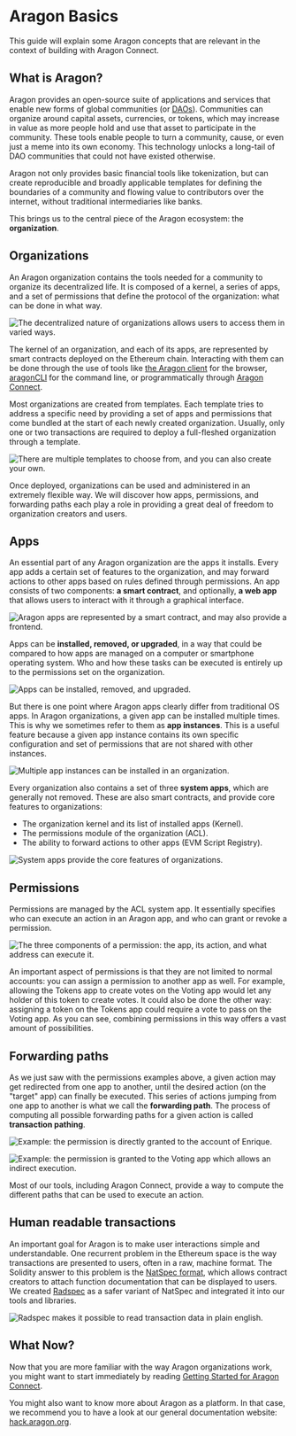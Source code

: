 # Aragon Basics

This guide will explain some Aragon concepts that are relevant in the context of building with Aragon Connect.

## What is Aragon?

Aragon provides an open-source suite of applications and services that enable new forms of global communities \(or [DAOs](https://aragon.org/dao)\). Communities can organize around capital assets, currencies, or tokens, which may increase in value as more people hold and use that asset to participate in the community. These tools enable people to turn a community, cause, or even just a meme into its own economy. This technology unlocks a long-tail of DAO communities that could not have existed otherwise.

Aragon not only provides basic financial tools like tokenization, but can create reproducible and broadly applicable templates for defining the boundaries of a community and flowing value to contributors over the internet, without traditional intermediaries like banks.

This brings us to the central piece of the Aragon ecosystem: the **organization**.

## Organizations

An Aragon organization contains the tools needed for a community to organize its decentralized life. It is composed of a kernel, a series of apps, and a set of permissions that define the protocol of the organization: what can be done in what way.

![The decentralized nature of organizations allows users to access them in varied ways.](../.gitbook/assets/basics-organization%20%281%29%20%281%29.png)

The kernel of an organization, and each of its apps, are represented by smart contracts deployed on the Ethereum chain. Interacting with them can be done through the use of tools like [the Aragon client](https://mainnet.aragon.org/) for the browser, [aragonCLI](https://hack.aragon.org/docs/cli-intro.html) for the command line, or programmatically through [Aragon Connect](https://aragon.org/connect).

Most organizations are created from templates. Each template tries to address a specific need by providing a set of apps and permissions that come bundled at the start of each newly created organization. Usually, only one or two transactions are required to deploy a full-fleshed organization through a template.

![There are multiple templates to choose from, and you can also create your own.](../.gitbook/assets/basics-templates%20%281%29%20%281%29.png)

Once deployed, organizations can be used and administered in an extremely flexible way. We will discover how apps, permissions, and forwarding paths each play a role in providing a great deal of freedom to organization creators and users.

## Apps

An essential part of any Aragon organization are the apps it installs. Every app adds a certain set of features to the organization, and may forward actions to other apps based on rules defined through permissions. An app consists of two components: **a smart contract**, and optionally, **a web app** that allows users to interact with it through a graphical interface.

![Aragon apps are represented by a smart contract, and may also provide a frontend.](../.gitbook/assets/basics-apps-two-parts%20%281%29%20%281%29.png)

Apps can be **installed, removed, or upgraded**, in a way that could be compared to how apps are managed on a computer or smartphone operating system. Who and how these tasks can be executed is entirely up to the permissions set on the organization.

![Apps can be installed, removed, and upgraded.](../.gitbook/assets/basics-apps-admin%20%281%29%20%281%29.png)

But there is one point where Aragon apps clearly differ from traditional OS apps. In Aragon organizations, a given app can be installed multiple times. This is why we sometimes refer to them as **app instances**. This is a useful feature because a given app instance contains its own specific configuration and set of permissions that are not shared with other instances.

![Multiple app instances can be installed in an organization.](../.gitbook/assets/basics-app-instances%20%281%29%20%281%29.png)

Every organization also contains a set of three **system apps**, which are generally not removed. These are also smart contracts, and provide core features to organizations:

* The organization kernel and its list of installed apps \(Kernel\).
* The permissions module of the organization \(ACL\).
* The ability to forward actions to other apps \(EVM Script Registry\).

![System apps provide the core features of organizations.](../.gitbook/assets/basics-system-apps%20%281%29%20%281%29.png)

## Permissions

Permissions are managed by the ACL system app. It essentially specifies who can execute an action in an Aragon app, and who can grant or revoke a permission.

![The three components of a permission: the app, its action, and what address can execute it.](../.gitbook/assets/basics-permission-granted%20%281%29%20%281%29.png)

An important aspect of permissions is that they are not limited to normal accounts: you can assign a permission to another app as well. For example, allowing the Tokens app to create votes on the Voting app would let any holder of this token to create votes. It could also be done the other way: assigning a token on the Tokens app could require a vote to pass on the Voting app. As you can see, combining permissions in this way offers a vast amount of possibilities.

## Forwarding paths

As we just saw with the permissions examples above, a given action may get redirected from one app to another, until the desired action \(on the "target" app\) can finally be executed. This series of actions jumping from one app to another is what we call the **forwarding path**. The process of computing all possible forwarding paths for a given action is called **transaction pathing**.

![Example: the permission is directly granted to the account of Enrique.](../.gitbook/assets/basics-forwarding-path-direct%20%281%29%20%281%29.png)

![ Example: the permission is granted to the Voting app which allows an indirect execution.](../.gitbook/assets/basics-forwarding-path-indirect%20%281%29%20%281%29.png)

Most of our tools, including Aragon Connect, provide a way to compute the different paths that can be used to execute an action.

## Human readable transactions

An important goal for Aragon is to make user interactions simple and understandable. One recurrent problem in the Ethereum space is the way transactions are presented to users, often in a raw, machine format. The Solidity answer to this problem is the [NatSpec format](https://solidity.readthedocs.io/en/develop/natspec-format.html), which allows contract creators to attach function documentation that can be displayed to users. We created [Radspec](https://github.com/aragon/radspec) as a safer variant of NatSpec and integrated it into our tools and libraries.

![Radspec makes it possible to read transaction data in plain english.](../.gitbook/assets/basics-radspec%20%281%29%20%281%29.png)

## What Now?

Now that you are more familiar with the way Aragon organizations work, you might want to start immediately by reading [Getting Started for Aragon Connect](getting-started.md).

You might also want to know more about Aragon as a platform. In that case, we recommend you to have a look at our general documentation website: [hack.aragon.org](https://hack.aragon.org/).

